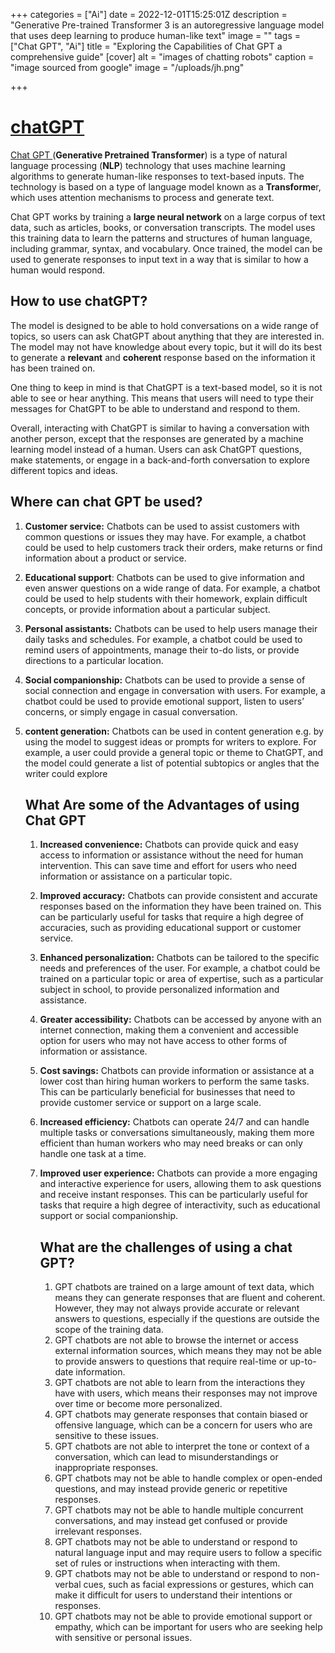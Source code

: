 +++
categories = ["Ai"]
date = 2022-12-01T15:25:01Z
description = "Generative Pre-trained Transformer 3 is an autoregressive language model that uses deep learning to produce human-like text"
image = ""
tags = ["Chat GPT", "Ai"]
title = "Exploring the Capabilities of Chat GPT a comprehensive guide"
[cover]
alt = "images of chatting robots"
caption = "image sourced from google"
image = "/uploads/jh.png"

+++
# [chatGPT](https://chat.openai.com/chat)

[Chat GPT ](https://chat.openai.com/chat)(**Generative Pretrained Transformer**) is a type of natural language processing (**NLP**) technology that uses machine learning algorithms to generate human-like responses to text-based inputs. The technology is based on a type of language model known as a **Transforme**r, which uses attention mechanisms to process and generate text.

Chat GPT works by training a **large neural network** on a large corpus of text data, such as articles, books, or conversation transcripts. The model uses this training data to learn the patterns and structures of human language, including grammar, syntax, and vocabulary. Once trained, the model can be used to generate responses to input text in a way that is similar to how a human would respond.

## How to use chatGPT?

The model is designed to be able to hold conversations on a wide range of topics, so users can ask ChatGPT about anything that they are interested in. The model may not have knowledge about every topic, but it will do its best to generate a **relevant** and **coherent** response based on the information it has been trained on.

One thing to keep in mind is that ChatGPT is a text-based model, so it is not able to see or hear anything. This means that users will need to type their messages for ChatGPT to be able to understand and respond to them.

Overall, interacting with ChatGPT is similar to having a conversation with another person, except that the responses are generated by a machine learning model instead of a human. Users can ask ChatGPT questions, make statements, or engage in a back-and-forth conversation to explore different topics and ideas.

## Where can chat GPT be used?

1. **Customer service:** Chatbots can be used to assist customers with common questions or issues they may have. For example, a chatbot could be used to help customers track their orders, make returns or find information about a product or service.
2. **Educational support**: Chatbots can be used to give information and even answer questions on a wide range of data. For example, a chatbot could be used to help students with their homework, explain difficult concepts, or provide information about a particular subject.
3. **Personal assistants:** Chatbots can be used to help users manage their daily tasks and schedules. For example, a chatbot could be used to remind users of appointments, manage their to-do lists, or provide directions to a particular location.
4. **Social companionship:** Chatbots can be used to provide a sense of social connection and engage in conversation with users. For example, a chatbot could be used to provide emotional support, listen to users’ concerns, or simply engage in casual conversation.
5. **content generation:** Chatbots can be used in content generation e.g. by using the model to suggest ideas or prompts for writers to explore. For example, a user could provide a general topic or theme to ChatGPT, and the model could generate a list of potential subtopics or angles that the writer could explore

   ## What Are some of the Advantages of using Chat GPT
   1. **Increased convenience:** Chatbots can provide quick and easy access to information or assistance without the need for human intervention. This can save time and effort for users who need information or assistance on a particular topic.
   2. **Improved accuracy:** Chatbots can provide consistent and accurate responses based on the information they have been trained on. This can be particularly useful for tasks that require a high degree of accuracies, such as providing educational support or customer service.
   3. **Enhanced personalization:** Chatbots can be tailored to the specific needs and preferences of the user. For example, a chatbot could be trained on a particular topic or area of expertise, such as a particular subject in school, to provide personalized information and assistance.
   4. **Greater accessibility:** Chatbots can be accessed by anyone with an internet connection, making them a convenient and accessible option for users who may not have access to other forms of information or assistance.
   5. **Cost savings:** Chatbots can provide information or assistance at a lower cost than hiring human workers to perform the same tasks. This can be particularly beneficial for businesses that need to provide customer service or support on a large scale.
   6. **Increased efficiency:** Chatbots can operate 24/7 and can handle multiple tasks or conversations simultaneously, making them more efficient than human workers who may need breaks or can only handle one task at a time.
   7. **Improved user experience:** Chatbots can provide a more engaging and interactive experience for users, allowing them to ask questions and receive instant responses. This can be particularly useful for tasks that require a high degree of interactivity, such as educational support or social companionship.

      ## What are the challenges of using a chat GPT?
       1. GPT chatbots are trained on a large amount of text data, which means they can generate responses that are fluent and coherent. However, they may not always provide accurate or relevant answers to questions, especially if the questions are outside the scope of the training data.
       2. GPT chatbots are not able to browse the internet or access external information sources, which means they may not be able to provide answers to questions that require real-time or up-to-date information.
       3. GPT chatbots are not able to learn from the interactions they have with users, which means their responses may not improve over time or become more personalized.
       4. GPT chatbots may generate responses that contain biased or offensive language, which can be a concern for users who are sensitive to these issues.
       5. GPT chatbots are not able to interpret the tone or context of a conversation, which can lead to misunderstandings or inappropriate responses.
       6. GPT chatbots may not be able to handle complex or open-ended questions, and may instead provide generic or repetitive responses.
       7. GPT chatbots may not be able to handle multiple concurrent conversations, and may instead get confused or provide irrelevant responses.
       8. GPT chatbots may not be able to understand or respond to natural language input and may require users to follow a specific set of rules or instructions when interacting with them.
       9. GPT chatbots may not be able to understand or respond to non-verbal cues, such as facial expressions or gestures, which can make it difficult for users to understand their intentions or responses.
      10. GPT chatbots may not be able to provide emotional support or empathy, which can be important for users who are seeking help with sensitive or personal issues.